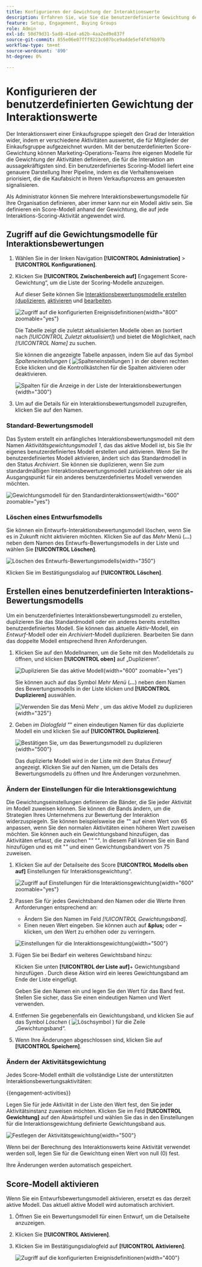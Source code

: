 ```yaml
---
title: Konfigurieren der Gewichtung der Interaktionswerte
description: Erfahren Sie, wie Sie die benutzerdefinierte Gewichtung der Interaktionswerte konfigurieren, um die Scoring-Logik widerzuspiegeln, die mit Ihren Geschäftsstrategien übereinstimmt.
feature: Setup, Engagement, Buying Groups
role: Admin
exl-id: 50d79d31-5ad8-41ed-a62b-4aa2ed9e837f
source-git-commit: 855e06e07fff9223c607bce9adde5ef4f4f6b97b
workflow-type: tm+mt
source-wordcount: '890'
ht-degree: 0%

---
```


# Konfigurieren der benutzerdefinierten Gewichtung der Interaktionswerte

Der Interaktionswert einer Einkaufsgruppe spiegelt den Grad der Interaktion wider, indem er verschiedene Aktivitäten auswertet, die für Mitglieder der Einkaufsgruppe aufgezeichnet wurden. Mit der benutzerdefinierten Score-Gewichtung können Marketing-Operations-Teams ihre eigenen Modelle für die Gewichtung der Aktivitäten definieren, die für die Interaktion am aussagekräftigsten sind. Ein benutzerdefiniertes Scoring-Modell liefert eine genauere Darstellung Ihrer Pipeline, indem es die Verhaltensweisen priorisiert, die die Kaufabsicht in Ihrem Verkaufsprozess am genauesten signalisieren.

Als Administrator können Sie mehrere Interaktionsbewertungsmodelle für Ihre Organisation definieren, aber immer kann nur ein Modell aktiv sein. Sie definieren ein Score-Modell anhand der Gewichtung, die auf jede Interaktions-Scoring-Aktivität angewendet wird.

## Zugriff auf die Gewichtungsmodelle für Interaktionsbewertungen

1. Wählen Sie in der linken Navigation **[!UICONTROL Administration]** > **[!UICONTROL Konfigurationen]**.

1. Klicken Sie **[!UICONTROL Zwischenbereich auf]** Engagement Score-Gewichtung“, um die Liste der Scoring-Modelle anzuzeigen.

   Auf dieser Seite können Sie [Interaktionsbewertungsmodelle erstellen (duplizieren](#create-an-engagement-score-model), [aktivieren](#activate-a-score-model) und [bearbeiten](#change-the-engagement-weighting-settings).

   ![Zugriff auf die konfigurierten Ereignisdefinitionen](./assets/configuration-engagement-scoring-list.png){width="800" zoomable="yes"}

   Die Tabelle zeigt die zuletzt aktualisierten Modelle oben an (sortiert nach _[!UICONTROL Zuletzt aktualisiert]_) und bietet die Möglichkeit, nach _[!UICONTROL Name]_ zu suchen.

   Sie können die angezeigte Tabelle anpassen, indem Sie auf das Symbol _Spalteneinstellungen_ ( ![Spalteneinstellungen](../assets/do-not-localize/icon-column-settings.svg) ) in der oberen rechten Ecke klicken und die Kontrollkästchen für die Spalten aktivieren oder deaktivieren.

   ![Spalten für die Anzeige in der Liste der Interaktionsbewertungen](./assets/configuration-engagement-scoring-list-columns.png){width="300"}

1. Um auf die Details für ein Interaktionsbewertungsmodell zuzugreifen, klicken Sie auf den Namen.

### Standard-Bewertungsmodell

Das System erstellt ein anfängliches Interaktionsbewertungsmodell mit dem Namen _Aktivitätsgewichtungsmodell 1_, das das aktive Modell ist, bis Sie Ihr eigenes benutzerdefiniertes Modell erstellen und aktivieren. Wenn Sie Ihr benutzerdefiniertes Modell aktivieren, ändert sich das Standardmodell in den Status _Archiviert_. Sie können sie duplizieren, wenn Sie zum standardmäßigen Interaktionsbewertungsmodell zurückkehren oder sie als Ausgangspunkt für ein anderes benutzerdefiniertes Modell verwenden möchten.

![Gewichtungsmodell für den Standardinteraktionswert](./assets/configuration-engagement-scoring-model-default.png){width="600" zoomable="yes"}

### Löschen eines Entwurfsmodells

Sie können ein Entwurfs-Interaktionsbewertungsmodell löschen, wenn Sie es in Zukunft nicht aktivieren möchten. Klicken Sie auf das _Mehr_ Menü (***…***) neben dem Namen des Entwurfs-Bewertungsmodells in der Liste und wählen Sie **[!UICONTROL Löschen]**.

![Löschen des Entwurfs-Bewertungsmodells](./assets/configuration-engagement-scoring-model-more-delete.png){width="350"}

Klicken Sie im Bestätigungsdialog auf **[!UICONTROL Löschen]**.

## Erstellen eines benutzerdefinierten Interaktions-Bewertungsmodells

Um ein benutzerdefiniertes Interaktionsbewertungsmodell zu erstellen, duplizieren Sie das Standardmodell oder ein anderes bereits erstelltes benutzerdefiniertes Modell. Sie können das aktuelle _Aktiv_-Modell, ein _Entwurf_-Modell oder ein _Archiviert_-Modell duplizieren. Bearbeiten Sie dann das doppelte Modell entsprechend Ihren Anforderungen.

1. Klicken Sie auf den Modellnamen, um die Seite mit den Modelldetails zu öffnen, und klicken **[!UICONTROL oben]** auf „Duplizieren“.

   ![Duplizieren Sie das aktive Modell](./assets/configuration-engagement-scoring-model-duplicate.png){width="600" zoomable="yes"}

   Sie können auch auf das Symbol _Mehr Menü_ (***…***) neben dem Namen des Bewertungsmodells in der Liste klicken und **[!UICONTROL Duplizieren]** auswählen.

   ![Verwenden Sie das Menü Mehr , um das aktive Modell zu duplizieren](./assets/configuration-engagement-scoring-model-more-duplicate.png){width="325"}

1. Geben _im Dialogfeld &quot;_&quot; einen eindeutigen Namen für das duplizierte Modell ein und klicken Sie auf **[!UICONTROL Duplizieren]**.

   ![Bestätigen Sie, um das Bewertungsmodell zu duplizieren](./assets/configuration-engagement-scoring-model-duplicate-dialog.png){width="500"}

   Das duplizierte Modell wird in der Liste mit dem Status _Entwurf_ angezeigt. Klicken Sie auf den Namen, um die Details des Bewertungsmodells zu öffnen und Ihre Änderungen vorzunehmen.

### Ändern der Einstellungen für die Interaktionsgewichtung

Die Gewichtungseinstellungen definieren die Bänder, die Sie jeder Aktivität im Modell zuweisen können. Sie können die Bands ändern, um die Strategien Ihres Unternehmens zur Bewertung der Interaktion widerzuspiegeln. Sie können beispielsweise die _&quot;_&quot; auf einen Wert von 65 anpassen, wenn Sie den normalen Aktivitäten einen höheren Wert zuweisen möchten. Sie können auch ein Gewichtungsband hinzufügen, das Aktivitäten erfasst, die zwischen &quot;_&quot;_ &quot;_&quot;_. In diesem Fall können Sie ein Band hinzufügen und es mit &quot;_&quot;_ und einen Gewichtungsbandwert von 75 zuweisen.

1. Klicken Sie auf der Detailseite des Score **[!UICONTROL Modells oben auf]** Einstellungen für Interaktionsgewichtung“.

   ![Zugriff auf Einstellungen für die Interaktionsgewichtung](./assets/configuration-engagement-scoring-model-weight-settings-button.png){width="600" zoomable="yes"}

1. Passen Sie für jedes Gewichtsband den Namen oder die Werte Ihren Anforderungen entsprechend an:

   * Ändern Sie den Namen im Feld _[!UICONTROL Gewichtungsband]_.
   * Einen neuen Wert eingeben. Sie können auch auf **&amp;plus;** oder **−** klicken, um den Wert zu erhöhen oder zu verringern.

   ![Einstellungen für die Interaktionsgewichtung](./assets/configuration-engagement-scoring-model-weight-settings.png){width="500"}

1. Fügen Sie bei Bedarf ein weiteres Gewichtsband hinzu:

   Klicken Sie unten **[!UICONTROL der Liste auf]**+ Gewichtungsband hinzufügen . Durch diese Aktion wird ein leeres Gewichtungsband am Ende der Liste eingefügt.

   Geben Sie den Namen ein und legen Sie den Wert für das Band fest. Stellen Sie sicher, dass Sie einen eindeutigen Namen und Wert verwenden.

1. Entfernen Sie gegebenenfalls ein Gewichtungsband, und klicken Sie auf das Symbol _Löschen_ ( ![Löschsymbol](../assets/do-not-localize/icon-delete-outline.svg) ) für die Zeile „Gewichtungsband“.

1. Wenn Ihre Änderungen abgeschlossen sind, klicken Sie auf **[!UICONTROL Speichern]**.

### Ändern der Aktivitätsgewichtung

Jedes Score-Modell enthält die vollständige Liste der unterstützten Interaktionsbewertungsaktivitäten:

{{engagement-activities}}

Legen Sie für jede Aktivität in der Liste den Wert fest, den Sie jeder Aktivitätsinstanz zuweisen möchten. Klicken Sie im Feld **[!UICONTROL Gewichtung]** auf den Abwärtspfeil und wählen Sie das in den Einstellungen für die Interaktionsgewichtung definierte Gewichtungsband aus.

![Festlegen der Aktivitätsgewichtung](./assets/configuration-engagement-scoring-model-set-activity-weighting.png){width="500"}

Wenn bei der Berechnung des Interaktionswerts keine Aktivität verwendet werden soll, legen Sie für die Gewichtung einen Wert von null (0) fest.

Ihre Änderungen werden automatisch gespeichert.

## Score-Modell aktivieren

Wenn Sie ein Entwurfsbewertungsmodell aktivieren, ersetzt es das derzeit aktive Modell. Das aktuell aktive Modell wird automatisch archiviert.

1. Öffnen Sie ein Bewertungsmodell für einen Entwurf, um die Detailseite anzuzeigen.

1. Klicken Sie **[!UICONTROL Aktivieren]**.

1. Klicken Sie im Bestätigungsdialogfeld auf **[!UICONTROL Aktivieren]**.

   ![Zugriff auf die konfigurierten Ereignisdefinitionen](./assets/configuration-engagement-scoring-activate-dialog.png){width="400"}
